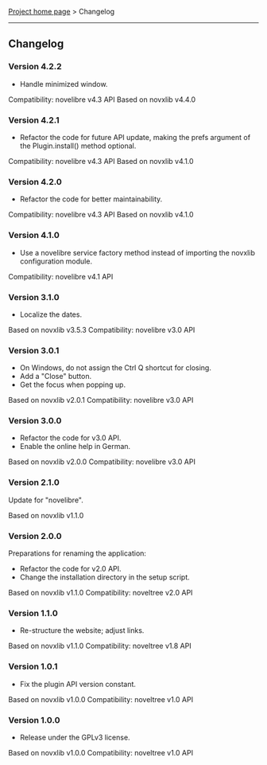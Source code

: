 [Project home page](../) > Changelog

------------------------------------------------------------------------

## Changelog

### Version 4.2.2

- Handle minimized window.

Compatibility: novelibre v4.3 API
Based on novxlib v4.4.0

### Version 4.2.1

- Refactor the code for future API update,
  making the prefs argument of the Plugin.install() method optional.

Compatibility: novelibre v4.3 API
Based on novxlib v4.1.0

### Version 4.2.0

- Refactor the code for better maintainability.

Compatibility: novelibre v4.3 API
Based on novxlib v4.1.0

### Version 4.1.0

- Use a novelibre service factory method instead of importing the novxlib configuration module.

Compatibility: novelibre v4.1 API

### Version 3.1.0

- Localize the dates.

Based on novxlib v3.5.3
Compatibility: novelibre v3.0 API

### Version 3.0.1

- On Windows, do not assign the Ctrl Q shortcut for closing.
- Add a "Close" button.
- Get the focus when popping up.

Based on novxlib v2.0.1
Compatibility: novelibre v3.0 API

### Version 3.0.0

- Refactor the code for v3.0 API.
- Enable the online help in German.

Based on novxlib v2.0.0
Compatibility: novelibre v3.0 API

### Version 2.1.0

Update for "novelibre".

Based on novxlib v1.1.0

### Version 2.0.0

Preparations for renaming the application:
- Refactor the code for v2.0 API.
- Change the installation directory in the setup script.

Based on novxlib v1.1.0
Compatibility: noveltree v2.0 API

### Version 1.1.0

- Re-structure the website; adjust links.

Based on novxlib v1.1.0
Compatibility: noveltree v1.8 API

### Version 1.0.1

- Fix the plugin API version constant.

Based on novxlib v1.0.0
Compatibility: noveltree v1.0 API

### Version 1.0.0

- Release under the GPLv3 license.

Based on novxlib v1.0.0
Compatibility: noveltree v1.0 API
